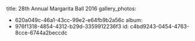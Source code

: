 title: 28th Annual Margarita Ball 2016
gallery_photos:
  - 620a049c-46a1-43cc-99e2-e64fb9b2a56c
album:
  - 976f1318-4854-4312-b29d-3359912236f3
id: c4bd9243-0454-4763-8cce-6744a2beccdc
